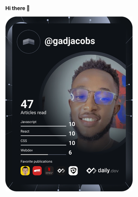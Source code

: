 ### Hi there 👋

<a href="https://app.daily.dev/DailyDevTips"><img src="https://github.com/gadjacobs/gadjacobs/blob/master/devcard.svg" width="400" alt="Gad Jacob's Dev Card"/></a>

<!--
**gadjacobs/gadjacobs** is a ✨ _special_ ✨ repository because its `README.md` (this file) appears on your GitHub profile.

Here are some ideas to get you started:

- 🔭 I’m currently working on ...
- 🌱 I’m currently learning ...
- 👯 I’m looking to collaborate on ...
- 🤔 I’m looking for help with ...
- 💬 Ask me about ...
- 📫 How to reach me: ...
- 😄 Pronouns: ...
- ⚡ Fun fact: ...
-->
